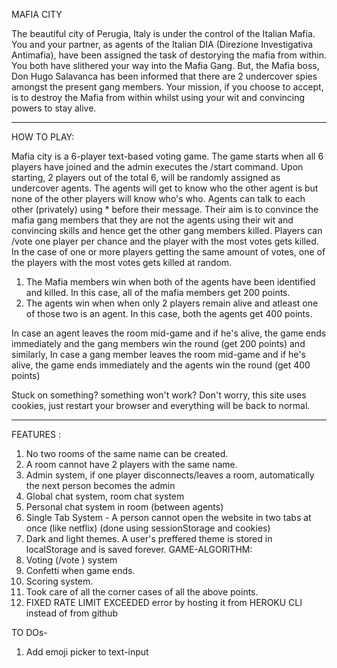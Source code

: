 MAFIA CITY

The beautiful city of Perugia, Italy is under the control of the Italian Mafia.
You and your partner, as agents of the Italian DIA (Direzione Investigativa Antimafia), have been assigned the task of destorying the mafia from within. You both have slithered your way into the Mafia Gang. But, the Mafia boss, Don Hugo Salavanca has been informed that there are 2 undercover spies amongst the present gang members. Your mission, if you choose to accept, is to destroy the Mafia from within whilst using your wit and convincing powers to stay alive.

________________________________________________________________________________________________________________________________________


HOW TO PLAY:

Mafia city is a 6-player text-based voting game. The game starts when all 6 players have joined and the admin executes the /start command.
Upon starting, 2 players out of the total 6, will be randomly assigned as undercover agents. The agents will get to know who the other agent is but none of the other players will know who's who.
Agents can talk to each other (privately) using * before their message.
Their aim is to convince the mafia gang members that they are not the agents using their wit and convincing skills and hence get the other gang members killed.
Players can /vote one player per chance and the player with the most votes gets killed.
In the case of one or more players getting the same amount of votes, one of the players with the most votes gets killed at random.
1. The Mafia members win when both of the agents have been identified and killed. In this case, all of the mafia members get 200 points.
2. The agents win when when only 2 players remain alive and atleast one of those two is an agent. In this case, both the agents get 400 points.

In case an agent leaves the room mid-game and if he's alive, the game ends immediately and the gang members win the round (get 200 points) and similarly,
In case a gang member leaves the room mid-game and if he's alive, the game ends immediately and the agents win the round (get 400 points)

Stuck on something? something won't work? Don't worry, this site uses cookies, just restart your browser and everything will be back to normal.

________________________________________________________________________________________________________________________________________


FEATURES : 

1. No two rooms of the same name can be created.
2. A room cannot have 2 players with the same name.
3. Admin system, if one player disconnects/leaves a room, automatically the next person becomes the admin
4. Global chat system, room chat system
5. Personal chat system in room (between agents)
6. Single Tab System - A person cannot open the website in two tabs at once (like netflix) (done using sessionStorage and cookies)
7. Dark and light themes. A user's preffered theme is stored in localStorage and is saved forever.
   GAME-ALGORITHM:
8. Voting (/vote <id>) system
9. Confetti when game ends.
10. Scoring system.
11. Took care of all the corner cases of all the above points.
12. FIXED RATE LIMIT EXCEEDED error by hosting it from HEROKU CLI instead of from github
   

TO DOs-
1. Add emoji picker to text-input


